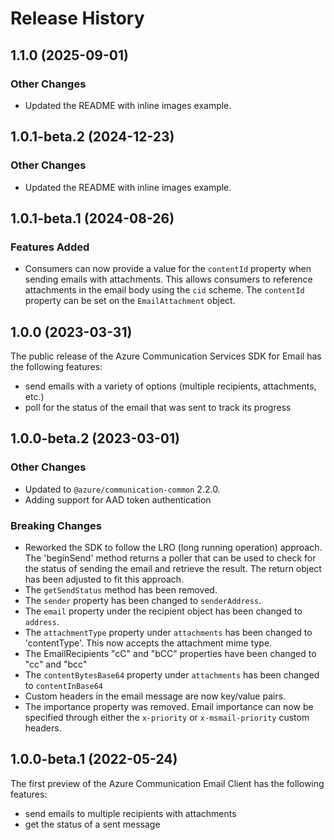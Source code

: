 # Release History

## 1.1.0 (2025-09-01)

### Other Changes

- Updated the README with inline images example.

## 1.0.1-beta.2 (2024-12-23)

### Other Changes

- Updated the README with inline images example.

## 1.0.1-beta.1 (2024-08-26)

### Features Added

- Consumers can now provide a value for the `contentId` property when sending emails with attachments.
  This allows consumers to reference attachments in the email body using the `cid` scheme. The `contentId` property can be set on the `EmailAttachment` object.

## 1.0.0 (2023-03-31)

The public release of the Azure Communication Services SDK for Email has the following features:

- send emails with a variety of options (multiple recipients, attachments, etc.)
- poll for the status of the email that was sent to track its progress

## 1.0.0-beta.2 (2023-03-01)

### Other Changes

- Updated to `@azure/communication-common` 2.2.0.
- Adding support for AAD token authentication

### Breaking Changes

- Reworked the SDK to follow the LRO (long running operation) approach. The 'beginSend' method returns a poller that can be used to check for the status of sending the email and retrieve the result. The return object has been adjusted to fit this approach.
- The `getSendStatus` method has been removed.
- The `sender` property has been changed to `senderAddress`.
- The `email` property under the recipient object has been changed to `address`.
- The `attachmentType` property under `attachments` has been changed to 'contentType'. This now accepts the attachment mime type.
- The EmailRecipients "cC" and "bCC" properties have been changed to "cc" and "bcc"
- The `contentBytesBase64` property under `attachments` has been changed to `contentInBase64`
- Custom headers in the email message are now key/value pairs.
- The importance property was removed. Email importance can now be specified through either the `x-priority` or `x-msmail-priority` custom headers.

## 1.0.0-beta.1 (2022-05-24)

The first preview of the Azure Communication Email Client has the following features:

- send emails to multiple recipients with attachments
- get the status of a sent message
